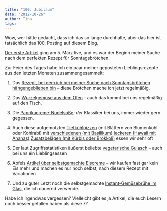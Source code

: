 ```yaml
---
title: "100. Jubiläum"
date: "2012-10-26" 
author: Tina
tags:
---
```


Wow, wer hätte gedacht, dass ich das so lange durchhalte, aber das hier ist tatsächlich das 100. Posting auf diesem Blog.

[Der erste Artikel](/posts/2012/03/sonntagskaiserbrotchen/ "Sonntagskaiserbrötchen") ging am 5. März live, und es war der Beginn meiner Suche nach dem perfekten Rezept für Sonntagsbrötchen.

Zur Feier des Tages habe ich ein paar meiner geposteten Lieblingsrezepte aus den letzten Monaten zusammengesammelt:

1. Das [Rezept, bei dem ich bei meiner Suche nach Sonntagsbrötchen hängengeblieben bin](/posts/2012/06/endlich-das-richtige-brotchenrezept-fur-sonntagssemmeln/) – diese Brötchen mache ich jetzt regelmäßig.

2. Das [Wurzelgemüse aus dem Ofen](/posts/2012/07/ofengerostetes-wurzelgemuse/) - auch das kommt bei uns regelmäßig auf den Tisch.

3. Die [Paprikacreme-Nudelsoße](/posts/2012/04/paprikacreme/); _der_ Klassiker bei uns, immer wieder gern gegessen.

4. Auch diese aufgemotzten [Tiefkühlpizzen](/posts/2012/04/taste-the-waste-pizza-mit-blumenkohlgrn-statt-spinat-oder-rucola/) (mit Blättern von Blumenkohl oder Kohlrabi) mit [verschiedenen (mit Basilikum)](/posts/2012/06/resterampe-grune-pizza-mit-basilikum/) [leckeren (Hawaii mit Ananas)](/posts/2012/07/pizza-hawaii/) [Zusatzbelägen (mit Kürbis oder Brokkoli)](/posts/2012/10/neue-pizzavariationen-hokkaido-kurbis-und-brokkoli/) essen wir sehr oft

5. Der laut Zugriffsstatistiken äußerst beliebte [vegetarische Gulasch](/posts/2012/07/vegetarischer-gulasch-mit-seitan-oder-extrudierten-sojaproteinwurfeln/) – auch bei uns ein Lieblingsessen

6. Apfels [Artikel über selbstgemachte Eiscreme](/posts/2012/06/eis-machen/) – wir kaufen fast gar kein Eis mehr und machen es nur noch selbst, nach diesem Rezept mit Variationen

7. Und zu guter Letzt noch die selbstgemachte [Instant-Gemüsebrühe im Glas](/posts/2012/10/gemusebruhe-paste-eingemachtes-suppengewurz-und-inoffizieller-dreckwegtag/), die ich dauernd verwende.

Habe ich irgendwas vergessen? Vielleicht gibt es ja Artikel, die euch Lesern noch besser gefallen haben als diese 7?

